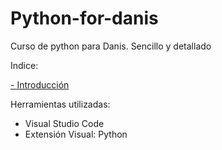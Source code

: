 # Python-for-danis

Curso de python para Danis. Sencillo y detallado

Indice:

[- Introducción](01-Introducción)

Herramientas utilizadas: 

- Visual Studio Code
- Extensión Visual: Python 


